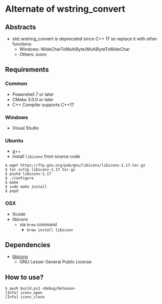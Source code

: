 # Alternate of wstring_convert

## Abstracts

* std::wstring_convert is deprecated since C++ 17 so replace it with other functions
  * Windows: WideCharToMultiByte/MultiByteToWideChar
  * Others: iconv

## Requirements

### Common

* Powershell 7 or later
* CMake 3.0.0 or later
* C++ Compiler supports C++17

### Windows

* Visual Studio

### Ubuntu

* g++
* install `libiconv` from source code

````shell
$ wget https://ftp.gnu.org/pub/gnu/libiconv/libiconv-1.17.tar.gz
$ tar xvfzp libiconv-1.17.tar.gz
$ pushd libiconv-1.17
$ ./configure
$ make
$ sudo make install
$ popd
````

### OSX

* Xcode
* libiconv
  * via `brew` command
    * `brew install libiconv`

## Dependencies

* [libiconv](https://www.gnu.org/software/libiconv/)
  * GNU Lesser General Public License

## How to use?

````shell
$ pwsh build.ps1 <Debug/Release>
[Info] iconv_open
[Info] iconv_close
````